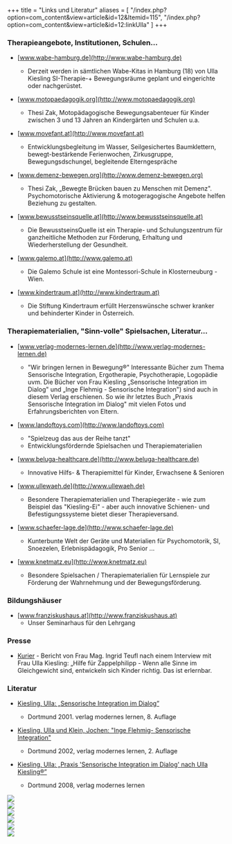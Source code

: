 +++
title = "Links und Literatur"
aliases = [
  "/index.php?option=com_content&view=article&id=12&Itemid=115",
  "/index.php?option=com_content&view=article&id=12:linkUlla"
]
+++

### Therapieangebote, Institutionen, Schulen...

- [www.wabe-hamburg.de](http://www.wabe-hamburg.de)
  - Derzeit werden in sämtlichen Wabe-Kitas in Hamburg (18) von Ulla Kiesling SI-Therapie-+ Bewegungsräume geplant und eingerichte oder nachgerüstet.

- [www.motopaedagogik.org](http://www.motopaedagogik.org)
  - Thesi Zak, Motopädagogische Bewegungsabenteuer für Kinder zwischen 3 und 13 Jahren an Kindergärten und Schulen u.a.

- [www.movefant.at](http://www.movefant.at)
  - Entwicklungsbegleitung im Wasser, Seilgesichertes Baumklettern, bewegt-bestärkende Ferienwochen, Zirkusgruppe, Bewegungsdschungel, begleitende Elterngespräche

- [www.demenz-bewegen.org](http://www.demenz-bewegen.org)
  - Thesi Zak, „Bewegte Brücken bauen zu Menschen mit Demenz". Psychomotorische Aktivierung & motogeragogische Angebote helfen Beziehung zu gestalten.

- [www.bewusstseinsquelle.at](http://www.bewusstseinsquelle.at)
  - Die BewusstseinsQuelle ist ein Therapie- und Schulungszentrum für ganzheitliche Methoden zur Förderung, Erhaltung und Wiederherstellung der Gesundheit.

- [www.galemo.at](http://www.galemo.at)
  - Die Galemo Schule ist eine Montessori-Schule in Klosterneuburg - Wien.

- [www.kindertraum.at](http://www.kindertraum.at)
  - Die Stiftung Kindertraum erfüllt Herzenswünsche schwer kranker und behinderter Kinder in Österreich.


### Therapiematerialien, "Sinn-volle" Spielsachen, Literatur...

- [www.verlag-modernes-lernen.de](http://www.verlag-modernes-lernen.de)
  - "Wir bringen lernen in Bewegung®" Interessante Bücher zum Thema Sensorische Integration, Ergotherapie, Psychotherapie, Logopädie uvm. Die Bücher von Frau Kiesling „Sensorische Integration im Dialog" und „Inge Flehmig - Sensorische Integration") sind auch in diesem Verlag erschienen. So wie ihr letztes Buch „Praxis Sensorische Integration im Dialog" mit vielen Fotos und Erfahrungsberichten von Eltern.

- [www.landoftoys.com](http://www.landoftoys.com)
  - "Spielzeug das aus der Reihe tanzt"
  - Entwicklungsfördernde Spielsachen und Therapiematerialien

- [www.beluga-healthcare.de](http://www.beluga-healthcare.de)
  - Innovative Hilfs- & Therapiemittel für Kinder, Erwachsene & Senioren

- [www.ullewaeh.de](http://www.ullewaeh.de)
  - Besondere Therapiematerialien und Therapiegeräte - wie zum Beispiel das "Kiesling-Ei" - aber auch innovative Schienen- und Befestigungssysteme bietet dieser Therapieversand.

- [www.schaefer-lage.de](http://www.schaefer-lage.de)
  - Kunterbunte Welt der Geräte und Materialien für Psychomotorik, SI, Snoezelen, Erlebnispädagogik, Pro Senior ...

- [www.knetmatz.eu](http://www.knetmatz.eu)
  - Besondere Spielsachen / Therapiematerialien für Lernspiele zur Förderung der Wahrnehmung und der Bewegungsförderung.


### Bildungshäuser

  - [www.franziskushaus.at](http://www.franziskushaus.at)
    - Unser Seminarhaus für den Lehrgang

### Presse

- [Kurier](http://kurier.at/lebensart/gesundheit/konzentrations-oder-verhaltensstoerungen-hilfe-fuer-zappelphilipp/5.892.283/) - Bericht von Frau Mag. Ingrid Teufl nach einem Interview mit Frau Ulla Kiesling: „Hilfe für Zappelphilipp - Wenn alle Sinne im Gleichgewicht sind, entwickeln sich Kinder richtig. Das ist erlernbar.

<a name="literatur" />

### Literatur

  - [Kiesling, Ulla: „Sensorische Integration im Dialog”](http://web.archive.org/web/20160730185349/http://si-ullakiesling.info/index.php?option=com_content&view=article&id=30:buch-si&catid=2:uncategorised&Itemid=115)
    - Dortmund 2001. verlag modernes lernen, 8. Auflage

  - [Kiesling, Ulla und Klein, Jochen: "Inge Flehmig- Sensorische Integration"](http://web.archive.org/web/20160730185349/http://si-ullakiesling.info/index.php?option=com_content&view=article&id=38:inge-flehmig&catid=2:uncategorised&Itemid=115)
    - Dortmund 2002, verlag modernes lernen, 2. Auflage

  - [Kiesling, Ulla: „Praxis 'Sensorische Integration im Dialog' nach Ulla Kiesling®”](http://web.archive.org/web/20160730185349/http://si-ullakiesling.info/index.php?option=com_content&view=article&id=31:buch-praxis&catid=2:uncategorised&Itemid=115)
    - Dortmund 2008, verlag modernes lernen


<div class="row">
  <div class="col-md-4">
    <img class="book" src="/books/ulla-kiesling-buch-1.jpg" />
  </div>
  <div class="col-md-4">
    <img class="book" src="/books/ulla-kiesling-buch-2.jpg" />
  </div>
  <div class="col-md-4">
    <img class="book" src="/books/ulla-kiesling-buch-3.jpg" />
  </div>
</div>
<div class="row">
  <div class="col-md-4">
    <img class="book" src="/books/ulla-kiesling-buch-4.jpg" />
  </div>
  <div class="col-md-4">
    <img class="book" src="/books/ulla-kiesling-buch-5.jpg" />
  </div>

</div>



<img class="photo-big" src="/ulla-kiesling-praxis/ulla-kiesling-praxis-4.jpg" />
